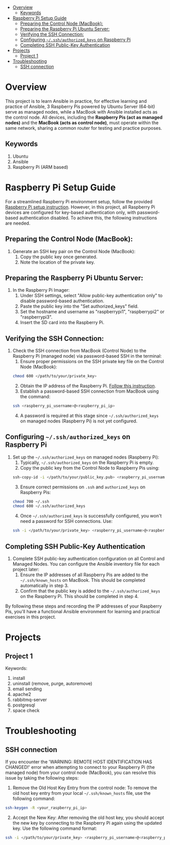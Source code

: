 - [Overview](#overview)
  - [Keywords](#keywords)
- [Raspberry Pi Setup Guide](#raspberry-pi-setup-guide)
  - [Preparing the Control Node (MacBook):](#preparing-the-control-node-macbook)
  - [Preparing the Raspberry Pi Ubuntu Server:](#preparing-the-raspberry-pi-ubuntu-server)
  - [Verifying the SSH Connection:](#verifying-the-ssh-connection)
  - [Configuring `~/.ssh/authorized_keys` on Raspberry Pi](#configuring-sshauthorized_keys-on-raspberry-pi)
  - [Completing SSH Public-Key Authentication](#completing-ssh-public-key-authentication)
- [Projects](#projects)
  - [Project 1](#project-1)
- [Troubleshooting](#troubleshooting)
  - [SSH connection](#ssh-connection)

# Overview
This project is to learn Ansible in practice, for effective learning and practice of Ansible, 3 Raspberry Pis powered by Ubuntu Server (64-bit) serve as managed nodes, while a MacBook with Ansible installed acts as the control node. All devices, including the **Raspberry Pis (act as managed nodes)** and the **MacBook (acts as control node)**, must operate within the same network, sharing a common router for testing and practice purposes.

## Keywords
1. Ubuntu
2. Ansible
3. Raspberry Pi (ARM based)

# Raspberry Pi Setup Guide
For a streamlined Raspberry Pi environment setup, follow the provided [Raspberry Pi setup instruction](https://github.com/liushuyu6666/Knowledge/tree/master/RaspberryPi). However, in this project, all Raspberry Pi devices are configured for key-based authentication only, with password-based authentication disabled. To achieve this, the following instructions are needed.


## Preparing the Control Node (MacBook):
1. Generate an SSH key pair on the Control Node (MacBook):
    1. Copy the public key once generated.
    2. Note the location of the private key.
## Preparing the Raspberry Pi Ubuntu Server: 
1. In the Raspberry Pi Imager:
   1. Under SSH settings, select "Allow public-key authentication only" to disable password-based authentication.
   2. Paste the public key into the "Set authorized_keys" field.
   3. Set the hostname and username as "raspberrypi1", "raspberrypi2" or "raspberrypi3".
   4. Insert the SD card into the Raspberry Pi.
## Verifying the SSH Connection: 
1. Check the SSH connection from MacBook (Control Node) to the Raspberry Pi (managed node) via password-based SSH in the terminal:
   1. Ensure proper permissions on the SSH private key file on the Control Node (MacBook):
     ```bash
     chmod 600 </path/to/your/private_key>
     ```
   2. Obtain the IP address of the Raspberry Pi. [Follow this instruction](https://github.com/liushuyu6666/Knowledge/blob/master/RaspberryPi/Readme.md#scan-the-raspberry-pi-on-the-local-network).
   3. Establish a password-based SSH connection from MacBook using the command:
     ```bash
     ssh <raspberry_pi_username>@<raspberry_pi_ip>
     ```
   4. A password is required at this stage since `~/.ssh/authorized_keys` on managed nodes (Raspberry Pi) is not yet configured.
## Configuring `~/.ssh/authorized_keys` on Raspberry Pi
1. Set up the `~/.ssh/authorized_keys` on managed nodes (Raspberry Pi):
   1. Typically, `~/.ssh/authorized_keys` on the Raspberry Pi is empty.
   2. Copy the public key from the Control Node to Raspberry Pis using:
    ```bash
    ssh-copy-id -i </path/to/your/public_key.pub> <raspberry_pi_username>@<raspberry_pi_ip>
    ```
   3. Ensure correct permissions on `.ssh` and `authorized_keys` on Raspberry Pis:
    ```bash
    chmod 700 ~/.ssh
    chmod 600 ~/.ssh/authorized_keys
    ```
   4. Once `~/.ssh/authorized_keys` is successfully configured, you won't need a password for SSH connections. Use:
    ```bash
    ssh -i </path/to/your/private_key> <raspberry_pi_username>@<raspberry_pi_ip>
    ```
## Completing SSH Public-Key Authentication
1. Complete SSH public-key authentication configuration on all Control and Managed Nodes. You can configure the Ansible inventory file for each project later:
   1. Ensure the IP addresses of all Raspberry Pis are added to the `~/.ssh/known_hosts` on MacBook. This should be completed automatically in step 3.
   2. Confirm that the public key is added to the `~/.ssh/authorized_keys` on the Raspberry Pi. This should be completed in step 4.

By following these steps and recording the IP addresses of your Raspberry Pis, you'll have a functional Ansible environment for learning and practical exercises in this project.

# Projects
## Project 1
Keywords:
1. install
2. uninstall (remove, purge, autoremove)
3. email sending
4. apache2
5. rabbitmq-server
6. postgresql
7. space check


# Troubleshooting
## SSH connection
If you encounter the 'WARNING: REMOTE HOST IDENTIFICATION HAS CHANGED!' error when attempting to connect to your Raspberry Pi (the managed node) from your control node (MacBook), you can resolve this issue by taking the following steps:
1. Remove the Old Host Key Entry from the control node: To remove the old host key entry from your local `~/.ssh/known_hosts` file, use the following command:
```bash
ssh-keygen -R <your_raspberry_pi_ip>
```
2. Accept the New Key: After removing the old host key, you should accept the new key by connecting to the Raspberry Pi again using the updated key. Use the following command format:
```bash
ssh -i </path/to/your/private_key> <raspberry_pi_username>@<raspberry_pi_ip>
```

